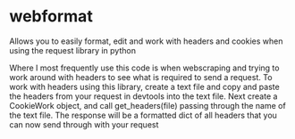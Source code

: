 # webformat
Allows you to easily format, edit and work with headers and cookies when using the request library in python

Where I most frequently use this code is when webscraping and trying to work around with headers to see what is required to send a request.
To work with headers using this library, create a text file and copy and paste the headers from your request in devtools into the text file. Next create a CookieWork object, and call get_headers(file) passing through the name of the text file. The response will be a formatted dict of all headers that you can now send through with your request 
